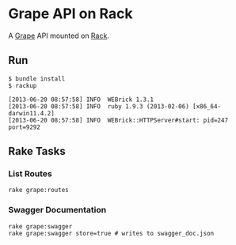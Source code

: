 # Grape API on Rack

A [Grape](http://github.com/ruby-grape/grape) API mounted on [Rack](https://github.com/rack/rack).

## Run

```
$ bundle install
$ rackup

[2013-06-20 08:57:58] INFO  WEBrick 1.3.1
[2013-06-20 08:57:58] INFO  ruby 1.9.3 (2013-02-06) [x86_64-darwin11.4.2]
[2013-06-20 08:57:58] INFO  WEBrick::HTTPServer#start: pid=247 port=9292
```

## Rake Tasks

### List Routes

```
rake grape:routes
```

### Swagger Documentation

```
rake grape:swagger
rake grape:swagger store=true # writes to swagger_doc.json
```
